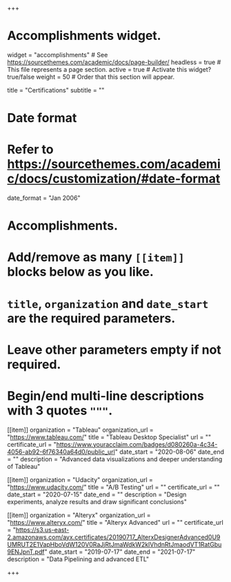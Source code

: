 +++
# Accomplishments widget.
widget = "accomplishments"  # See https://sourcethemes.com/academic/docs/page-builder/
headless = true  # This file represents a page section.
active = true  # Activate this widget? true/false
weight = 50  # Order that this section will appear.

title = "Certifications"
subtitle = ""

# Date format
#   Refer to https://sourcethemes.com/academic/docs/customization/#date-format
date_format = "Jan 2006"

# Accomplishments.
#   Add/remove as many `[[item]]` blocks below as you like.
#   `title`, `organization` and `date_start` are the required parameters.
#   Leave other parameters empty if not required.
#   Begin/end multi-line descriptions with 3 quotes `"""`.

[[item]]
  organization = "Tableau"
  organization_url = "https://www.tableau.com/"
  title = "Tableau Desktop Specialist"
  url = ""
  certificate_url = "https://www.youracclaim.com/badges/d080260a-4c34-4056-ab92-6f76340a64d0/public_url"
  date_start = "2020-08-06"
  date_end = ""
  description = "Advanced data visualizations and deeper understanding of Tableau"

[[item]]
  organization = "Udacity"
  organization_url = "https://www.udacity.com/"
  title = "A/B Testing"
  url = ""
  certificate_url = ""
  date_start = "2020-07-15"
  date_end = ""
  description = "Design experiments, analyze results and draw significant conclusions"

[[item]]
  organization = "Alteryx"
  organization_url = "https://www.alteryx.com/"
  title = "Alteryx Advanced"
  url = ""
  certificate_url = "https://s3.us-east-2.amazonaws.com/ayx.certificates/20190717_AlterxDesignerAdvanced0U9UMRUT2E1VapHboVdW120V0RaJjRtJmaWdkW2klVhdnRtJmaodVT1RatGbu9ENJpnT.pdf"
  date_start = "2019-07-17"
  date_end = "2021-07-17"
  description = "Data Pipelining and advanced ETL"

+++
